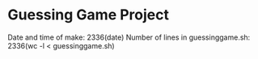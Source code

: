 # Guessing Game Project
Date and time of make: 2336(date)
Number of lines in guessinggame.sh: 2336(wc -l < guessinggame.sh)
